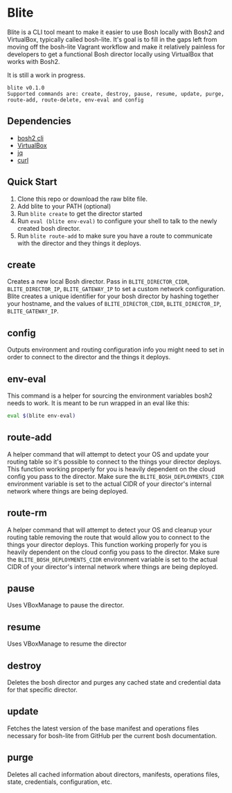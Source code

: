 # Blite
Blite is a CLI tool meant to make it easier to use Bosh locally with Bosh2 and VirtualBox, typically called bosh-lite. 
It's goal is to fill in the gaps left from moving off the bosh-lite Vagrant workflow and make it relatively painless for developers
to get a functional Bosh director locally using VirtualBox that works with Bosh2.

It is still a work in progress.

```
blite v0.1.0
Supported commands are: create, destroy, pause, resume, update, purge, route-add, route-delete, env-eval and config
```

## Dependencies
  - [bosh2 cli](https://bosh.io/docs/cli-v2.html#install)
  - [VirtualBox](https://virtualbox.org)
  - [jq](https://stedolan.github.io/jq/)
  - [curl](https://curl.haxx.se/)

## Quick Start
 1. Clone this repo or download the raw blite file.
 1. Add blite to your PATH (optional)
 1. Run `blite create` to get the director started
 1. Run `eval (blite env-eval)` to configure your shell to talk to the newly created bosh director.
 1. Run `blite route-add` to make sure you have a route to communicate with the director and they things it deploys.
 
## create
Creates a new local Bosh director. Pass in `BLITE_DIRECTOR_CIDR`, `BLITE_DIRECTOR_IP`, `BLITE_GATEWAY_IP` to set a custom network configuration.
Blite creates a unique identifier for your  bosh director by hashing together your hostname, and the values of `BLITE_DIRECTOR_CIDR`, 
`BLITE_DIRECTOR_IP`, `BLITE_GATEWAY_IP`.

## config
Outputs environment and routing configuration info you might need to set in order to connect to the director and the things it deploys.

## env-eval
This command is a helper for sourcing the environment variables bosh2 needs to work. It is meant to be run wrapped in an eval like this:

```bash
eval $(blite env-eval)

```

## route-add
A helper command that will attempt to detect your OS and update your routing table so it's possible to connect to the things your director deploys.
This function working properly for you is heavily dependent on the cloud config you pass to the director. Make sure the `BLITE_BOSH_DEPLOYMENTS_CIDR`
environment variable is set to the actual CIDR of your director's internal network where things are being deployed.

## route-rm
A helper command that will attempt to detect your OS and cleanup your routing table removing the route that would allow you to connect to the things your director deploys.
This function working properly for you is heavily dependent on the cloud config you pass to the director. Make sure the `BLITE_BOSH_DEPLOYMENTS_CIDR`
environment variable is set to the actual CIDR of your director's internal network where things are being deployed.

## pause
Uses VBoxManage to pause the director.

## resume
Uses VBoxManage to resume the director

## destroy
Deletes the bosh director and purges any cached state and credential data for that specific director.

## update
Fetches the latest version of the base manifest and operations files necessary for bosh-lite from GitHub per the current bosh documentation.

## purge
Deletes all cached information about directors, manifests, operations files, state, credentials, configuration, etc.

